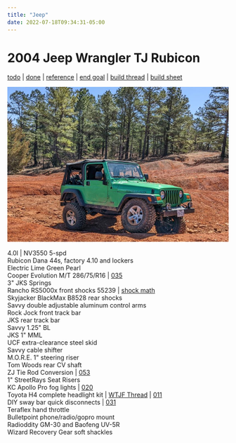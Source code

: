 ```yaml
---
title: "Jeep"
date: 2022-07-18T09:34:31-05:00
---
```


# 2004 Jeep Wrangler TJ Rubicon  
[todo](todo/#todo-list) | [done](todo/#done) | [reference](todo/#reference) | [end goal](end-goal/) | [build thread](../build-thread/) | [build sheet](https://www.jeep.com/webselfservice/BuildSheetServlet?vin=1J4FA69SX4P757994)

![current](img/jeep_20220319.jpg)

4.0l | NV3550 5-spd  
Rubicon Dana 44s, factory 4.10 and lockers  
Electric Lime Green Pearl  
Cooper Evolution M/T 286/75/R16 | [035](../build-thread/035)  
3" JKS Springs  
Rancho RS5000x front shocks 55239 | [shock math](../build-thread/039)   
Skyjacker BlackMax B8528 rear shocks  
Savvy double adjustable aluminum control arms  
Rock Jock front track bar  
JKS rear track bar  
Savvy 1.25" BL  
JKS 1" MML  
UCF extra-clearance steel skid  
Savvy cable shifter  
M.O.R.E. 1" steering riser  
Tom Woods rear CV shaft  
ZJ Tie Rod Conversion | [053](../build-thread/053)  
1" StreetRays Seat Risers  
KC Apollo Pro fog lights | [020](../build-thread/020)   
Toyota H4 complete headlight kit | [WTJF Thread](https://wranglertjforum.com/threads/toyota-lights-on-your-tj-cheap-quality-led-alternative.52840/) | [011](../build-thread/011)   
DIY sway bar quick disconnects | [031](../build-thread/031)  
Teraflex hand throttle  
Bulletpoint phone/radio/gopro mount  
Radioddity GM-30 and Baofeng UV-5R  
Wizard Recovery Gear soft shackles  